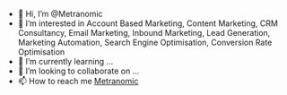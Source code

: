 - 👋 Hi, I’m @Metranomic
- 👀 I’m interested in Account Based Marketing, Content Marketing, CRM Consultancy, Email Marketing, Inbound Marketing, Lead Generation, Marketing Automation, Search Engine Optimisation, Conversion Rate Optimisation
- 🌱 I’m currently learning ...
- 💞️ I’m looking to collaborate on ...
- 📫 How to reach me [Metranomic](https://metranomic.com/)

<!---
Metranomic/Metranomic is a ✨ special ✨ repository because its `README.md` (this file) appears on your GitHub profile.
You can click the Preview link to take a look at your changes.
--->
